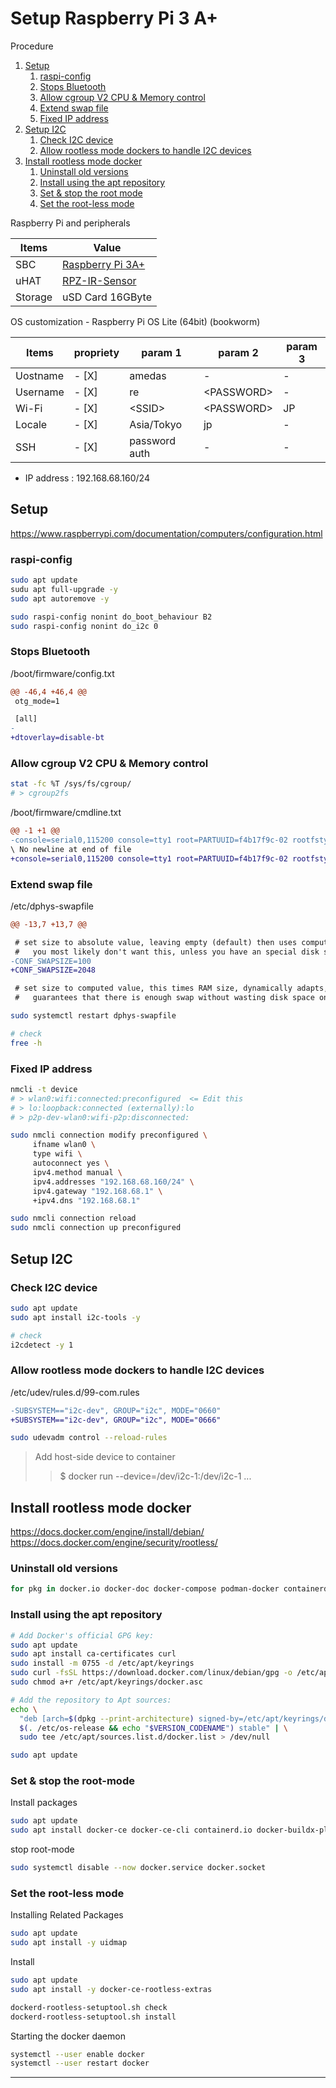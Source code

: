 # Setup Raspberry Pi 3 A+
Procedure

1. [Setup](#setup)
    1. [raspi-config](#raspi-config)
    1. [Stops Bluetooth](#stops-bluetooth)
    1. [Allow cgroup V2 CPU & Memory control](#allow-cgroup-v2-cpu--memory-control)
    1. [Extend swap file](#extend-swap-file)
    1. [Fixed IP address](#fixed-ip-address)
1. [Setup I2C](#setup-i2c)
    1. [Check I2C device](#check-i2c-device)
    1. [Allow rootless mode dockers to handle I2C devices](#allow-rootless-mode-dockers-to-handle-i2c-devices)
1. [Install rootless mode docker](#install-rootless-mode-docker)
    1. [Uninstall old versions](#uninstall-old-versions)
    1. [Install using the apt repository](#install-using-the-apt-repository)
    1. [Set & stop the root mode](#set--stop-the-root-mode)
    1. [Set the root-less mode](#set-the-root-less-mode)

Raspberry Pi and peripherals

|Items|Value|
|---|---|
|SBC|[Raspberry Pi 3A+](https://www.raspberrypi.com/products/raspberry-pi-3-model-a-plus/)|
|uHAT|[RPZ-IR-Sensor](https://www.indoorcorgielec.com/products/rpz-ir-sensor/)|
|Storage|uSD Card 16GByte|


OS customization - Raspberry Pi OS Lite (64bit) (bookworm)

|Items|propriety|param 1|param 2|param 3|
|---|---|---|---|---|
|Uostname|- [X] |amedas|-|-|
|Username|- [X] |re|\<PASSWORD\>|-|
|Wi-Fi|- [X] |\<SSID\>|\<PASSWORD\>|JP|
|Locale|- [X] |Asia/Tokyo|jp|-|
|SSH|- [X] |password auth|-|-|

- IP address : 192.168.68.160/24

## Setup

https://www.raspberrypi.com/documentation/computers/configuration.html

### raspi-config
~~~sh
sudo apt update
sudu apt full-upgrade -y
sudo apt autoremove -y

sudo raspi-config nonint do_boot_behaviour B2
sudo raspi-config nonint do_i2c 0
~~~

### Stops Bluetooth

/boot/firmware/config.txt

~~~diff
@@ -46,4 +46,4 @@
 otg_mode=1

 [all]
-
+dtoverlay=disable-bt
~~~

### Allow cgroup V2 CPU & Memory control

~~~sh
stat -fc %T /sys/fs/cgroup/
# > cgroup2fs
~~~

/boot/firmware/cmdline.txt
~~~diff
@@ -1 +1 @@
-console=serial0,115200 console=tty1 root=PARTUUID=f4b17f9c-02 rootfstype=ext4 fsck.repair=yes rootwait cfg80211.ieee80211_regdom=JP
\ No newline at end of file
+console=serial0,115200 console=tty1 root=PARTUUID=f4b17f9c-02 rootfstype=ext4 fsck.repair=yes rootwait cfg80211.ieee80211_regdom=JP cgroup_enable=cpuset cgroup_enable=memory cgroup_memory=1 swapaccount=1
~~~

### Extend swap file

/etc/dphys-swapfile
~~~diff
@@ -13,7 +13,7 @@

 # set size to absolute value, leaving empty (default) then uses computed value
 #   you most likely don't want this, unless you have an special disk situation
-CONF_SWAPSIZE=100
+CONF_SWAPSIZE=2048

 # set size to computed value, this times RAM size, dynamically adapts,
 #   guarantees that there is enough swap without wasting disk space on excess
~~~ 
~~~sh
sudo systemctl restart dphys-swapfile

# check
free -h
~~~

### Fixed IP address

~~~sh
nmcli -t device
# > wlan0:wifi:connected:preconfigured  <= Edit this
# > lo:loopback:connected (externally):lo
# > p2p-dev-wlan0:wifi-p2p:disconnected:

sudo nmcli connection modify preconfigured \
     ifname wlan0 \
     type wifi \
     autoconnect yes \
     ipv4.method manual \
     ipv4.addresses "192.168.68.160/24" \
     ipv4.gateway "192.168.68.1" \
     +ipv4.dns "192.168.68.1"

sudo nmcli connection reload
sudo nmcli connection up preconfigured
~~~

## Setup I2C

### Check I2C device

~~~sh
sudo apt update
sudo apt install i2c-tools -y

# check
i2cdetect -y 1
~~~

### Allow rootless mode dockers to handle I2C devices

/etc/udev/rules.d/99-com.rules

~~~diff
-SUBSYSTEM=="i2c-dev", GROUP="i2c", MODE="0660"
+SUBSYSTEM=="i2c-dev", GROUP="i2c", MODE="0666"
~~~
~~~sh
sudo udevadm control --reload-rules
~~~

> Add host-side device to container
>> $ docker run --device=/dev/i2c-1:/dev/i2c-1 ...


## Install rootless mode docker

https://docs.docker.com/engine/install/debian/<br>
https://docs.docker.com/engine/security/rootless/

### Uninstall old versions

~~~sh
for pkg in docker.io docker-doc docker-compose podman-docker containerd runc; do sudo apt-get remove $pkg; done
~~~

### Install using the apt repository

~~~sh
# Add Docker's official GPG key:
sudo apt update
sudo apt install ca-certificates curl
sudo install -m 0755 -d /etc/apt/keyrings
sudo curl -fsSL https://download.docker.com/linux/debian/gpg -o /etc/apt/keyrings/docker.asc
sudo chmod a+r /etc/apt/keyrings/docker.asc

# Add the repository to Apt sources:
echo \
  "deb [arch=$(dpkg --print-architecture) signed-by=/etc/apt/keyrings/docker.asc] https://download.docker.com/linux/debian \
  $(. /etc/os-release && echo "$VERSION_CODENAME") stable" | \
  sudo tee /etc/apt/sources.list.d/docker.list > /dev/null

sudo apt update
~~~

### Set & stop the root-mode

Install packages

~~~sh
sudo apt update
sudo apt install docker-ce docker-ce-cli containerd.io docker-buildx-plugin docker-compose-plugin
~~~

stop root-mode

~~~sh
sudo systemctl disable --now docker.service docker.socket
~~~

### Set the root-less mode

Installing Related Packages
~~~sh
sudo apt update
sudo apt install -y uidmap
~~~

Install
~~~sh
sudo apt update
sudo apt install -y docker-ce-rootless-extras

dockerd-rootless-setuptool.sh check
dockerd-rootless-setuptool.sh install
~~~

Starting the docker daemon
~~~sh
systemctl --user enable docker
systemctl --user restart docker
~~~
---

